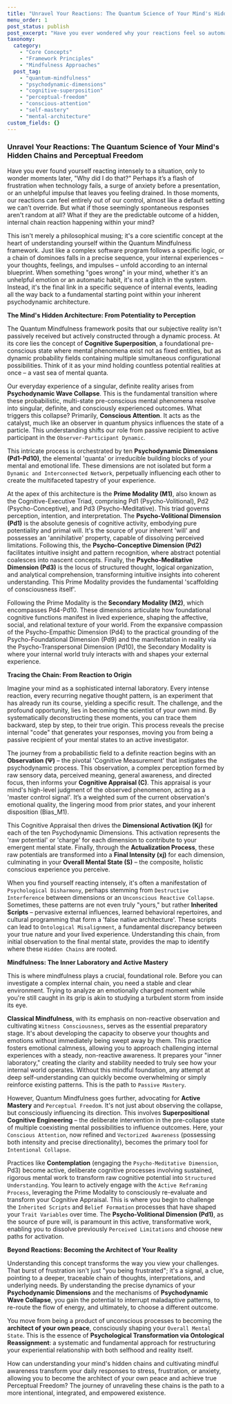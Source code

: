 ```yaml
---
title: "Unravel Your Reactions: The Quantum Science of Your Mind's Hidden Chains and Perceptual Freedom"
menu_order: 1
post_status: publish
post_excerpt: "Have you ever wondered why your reactions feel so automatic? This post delves into the Quantum Mindfulness framework, revealing how your mind's hidden architecture and psychodynamic dimensions create your experienced reality. Learn how to move from passive reactivity to active mastery by understanding and consciously influencing your internal processes for greater perceptual freedom."
taxonomy:
  category:
    - "Core Concepts"
    - "Framework Principles"
    - "Mindfulness Approaches"
  post_tag:
    - "quantum-mindfulness"
    - "psychodynamic-dimensions"
    - "cognitive-superposition"
    - "perceptual-freedom"
    - "conscious-attention"
    - "self-mastery"
    - "mental-architecture"
custom_fields: {}
---
```


### Unravel Your Reactions: The Quantum Science of Your Mind's Hidden Chains and Perceptual Freedom

Have you ever found yourself reacting intensely to a situation, only to wonder moments later, "Why did I do that?" Perhaps it’s a flash of frustration when technology fails, a surge of anxiety before a presentation, or an unhelpful impulse that leaves you feeling drained. In those moments, our reactions can feel entirely out of our control, almost like a default setting we can’t override. But what if those seemingly spontaneous responses aren't random at all? What if they are the predictable outcome of a hidden, internal chain reaction happening within your mind?

This isn't merely a philosophical musing; it's a core scientific concept at the heart of understanding yourself within the Quantum Mindfulness framework. Just like a complex software program follows a specific logic, or a chain of dominoes falls in a precise sequence, your internal experiences – your thoughts, feelings, and impulses – unfold according to an internal blueprint. When something "goes wrong" in your mind, whether it's an unhelpful emotion or an automatic habit, it's not a glitch in the system. Instead, it's the final link in a specific sequence of internal events, leading all the way back to a fundamental starting point within your inherent psychodynamic architecture.

**The Mind's Hidden Architecture: From Potentiality to Perception**

The Quantum Mindfulness framework posits that our subjective reality isn't passively received but actively constructed through a dynamic process. At its core lies the concept of **Cognitive Superposition**, a foundational pre-conscious state where mental phenomena exist not as fixed entities, but as dynamic probability fields containing multiple simultaneous configurational possibilities. Think of it as your mind holding countless potential realities at once – a vast sea of mental quanta.

Our everyday experience of a singular, definite reality arises from **Psychodynamic Wave Collapse**. This is the fundamental transition where these probabilistic, multi-state pre-conscious mental phenomena resolve into singular, definite, and consciously experienced outcomes. What triggers this collapse? Primarily, **Conscious Attention**. It acts as the catalyst, much like an observer in quantum physics influences the state of a particle. This understanding shifts our role from passive recipient to active participant in the `Observer-Participant Dynamic`.

This intricate process is orchestrated by ten **Psychodynamic Dimensions (Pd1-Pd10)**, the elemental 'quanta' or irreducible building blocks of your mental and emotional life. These dimensions are not isolated but form a `Dynamic and Interconnected Network`, perpetually influencing each other to create the multifaceted tapestry of your experience.

At the apex of this architecture is the **Prime Modality (M1)**, also known as the Cognitive-Executive Triad, comprising Pd1 (Psycho-Volitional), Pd2 (Psycho-Conceptive), and Pd3 (Psycho-Meditative). This triad governs perception, intention, and interpretation. The **Psycho-Volitional Dimension (Pd1)** is the absolute genesis of cognitive activity, embodying pure potentiality and primal will. It's the source of your inherent 'will' and possesses an 'annihilative' property, capable of dissolving perceived limitations. Following this, the **Psycho-Conceptive Dimension (Pd2)** facilitates intuitive insight and pattern recognition, where abstract potential coalesces into nascent concepts. Finally, the **Psycho-Meditative Dimension (Pd3)** is the locus of structured thought, logical organization, and analytical comprehension, transforming intuitive insights into coherent understanding. This Prime Modality provides the fundamental 'scaffolding of consciousness itself'.

Following the Prime Modality is the **Secondary Modality (M2)**, which encompasses Pd4-Pd10. These dimensions articulate how foundational cognitive functions manifest in lived experience, shaping the affective, social, and relational texture of your world. From the expansive compassion of the Psycho-Empathic Dimension (Pd4) to the practical grounding of the Psycho-Foundational Dimension (Pd9) and the manifestation in reality via the Psycho-Transpersonal Dimension (Pd10), the Secondary Modality is where your internal world truly interacts with and shapes your external experience.

**Tracing the Chain: From Reaction to Origin**

Imagine your mind as a sophisticated internal laboratory. Every intense reaction, every recurring negative thought pattern, is an experiment that has already run its course, yielding a specific result. The challenge, and the profound opportunity, lies in becoming the scientist of your own mind. By systematically deconstructing these moments, you can trace them backward, step by step, to their true origin. This process reveals the precise internal "code" that generates your responses, moving you from being a passive recipient of your mental states to an active investigator.

The journey from a probabilistic field to a definite reaction begins with an **Observation (Ψ)** – the pivotal 'Cognitive Measurement' that instigates the psychodynamic process. This observation, a complex perception formed by raw sensory data, perceived meaning, general awareness, and directed focus, then informs your **Cognitive Appraisal (C)**. This appraisal is your mind's high-level judgment of the observed phenomenon, acting as a 'master control signal'. It’s a weighted sum of the current observation's emotional quality, the lingering mood from prior states, and your inherent disposition (Bias_M1).

This Cognitive Appraisal then drives the **Dimensional Activation (Kj)** for each of the ten Psychodynamic Dimensions. This activation represents the 'raw potential' or 'charge' for each dimension to contribute to your emergent mental state. Finally, through the **Actualization Process**, these raw potentials are transformed into a **Final Intensity (xj)** for each dimension, culminating in your **Overall Mental State (S)** – the composite, holistic conscious experience you perceive.

When you find yourself reacting intensely, it's often a manifestation of `Psychological Disharmony`, perhaps stemming from `Destructive Interference` between dimensions or an `Unconscious Reactive Collapse`. Sometimes, these patterns are not even truly "yours," but rather **Inherited Scripts** – pervasive external influences, learned behavioral repertoires, and cultural programming that form a 'false native architecture'. These scripts can lead to `Ontological Misalignment`, a fundamental discrepancy between your true nature and your lived experience. Understanding this chain, from initial observation to the final mental state, provides the map to identify where these `Hidden Chains` are rooted.

**Mindfulness: The Inner Laboratory and Active Mastery**

This is where mindfulness plays a crucial, foundational role. Before you can investigate a complex internal chain, you need a stable and clear environment. Trying to analyze an emotionally charged moment while you're still caught in its grip is akin to studying a turbulent storm from inside its eye.

**Classical Mindfulness**, with its emphasis on non-reactive observation and cultivating `Witness Consciousness`, serves as the essential preparatory stage. It's about developing the capacity to observe your thoughts and emotions without immediately being swept away by them. This practice fosters emotional calmness, allowing you to approach challenging internal experiences with a steady, non-reactive awareness. It prepares your "inner laboratory," creating the clarity and stability needed to truly see how your internal world operates. Without this mindful foundation, any attempt at deep self-understanding can quickly become overwhelming or simply reinforce existing patterns. This is the path to `Passive Mastery`.

However, Quantum Mindfulness goes further, advocating for **Active Mastery** and `Perceptual Freedom`. It's not just about observing the collapse, but consciously influencing its direction. This involves **Superpositional Cognitive Engineering** – the deliberate intervention in the pre-collapse state of multiple coexisting mental possibilities to influence outcomes. Here, your `Conscious Attention`, now refined and `Vectorized Awareness` (possessing both intensity and precise directionality), becomes the primary tool for `Intentional Collapse`.

Practices like **Contemplation** (engaging the `Psycho-Meditative Dimension`, Pd3) become active, deliberate cognitive processes involving sustained, rigorous mental work to transform raw cognitive potential into `Structured Understanding`. You learn to actively engage with the `Active Reframing Process`, leveraging the Prime Modality to consciously re-evaluate and transform your Cognitive Appraisal. This is where you begin to challenge the `Inherited Scripts` and `Belief Formation` processes that have shaped your `Trait Variables` over time. The **Psycho-Volitional Dimension (Pd1)**, as the source of pure will, is paramount in this active, transformative work, enabling you to dissolve previously `Perceived Limitations` and choose new paths for activation.

**Beyond Reactions: Becoming the Architect of Your Reality**

Understanding this concept transforms the way you view your challenges. That burst of frustration isn't just "you being frustrated"; it's a signal, a clue, pointing to a deeper, traceable chain of thoughts, interpretations, and underlying needs. By understanding the precise dynamics of your **Psychodynamic Dimensions** and the mechanisms of **Psychodynamic Wave Collapse**, you gain the potential to interrupt maladaptive patterns, to re-route the flow of energy, and ultimately, to choose a different outcome.

You move from being a product of unconscious processes to becoming the **architect of your own peace**, consciously shaping your `Overall Mental State`. This is the essence of **Psychological Transformation via Ontological Reassignment**: a systematic and fundamental approach for restructuring your experiential relationship with both selfhood and reality itself.

How can understanding your mind's hidden chains and cultivating mindful awareness transform your daily responses to stress, frustration, or anxiety, allowing you to become the architect of your own peace and achieve true Perceptual Freedom? The journey of unraveling these chains is the path to a more intentional, integrated, and empowered existence.